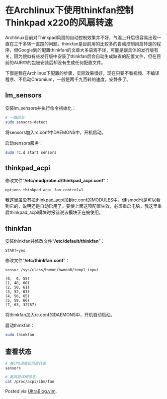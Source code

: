 # 在Archlinux下使用thinkfan控制Thinkpad x220的风扇转速

<p>Archlinux目前对Thinkpad风扇的自动控制效果并不好，气温上升后很容易出现一直在三千多转一直跑的问题。thinkfan是目前用的比较多的自动控制风扇转速的程序，但Google到的配置thinkfan的文章大多语焉不详，可能是跟具体的发行版有关，因为貌似有些发行版中安装了thinkfan后会自动生成缺省的配置文件，但在目前的AUR中的包被安装后却没有生成任何配置文件。</p>

<p>下面是我在Archlinux下配置的步骤，实际效果很好，现在只要不看视频、不编译程序、不启动Chromium，一般是两千九百转的速度，安静多了。</p>

<h2>lm_sensors</h2>

<p>安装lm_sensors并执行命令初始化：</p>

```bash
# 一路回车
sudo sensors-detect
```

<p>将sensors加入rc.conf中DAEMONS中，开机启动。</p>

<p>启动sensors服务：</p>

```bash
sudo rc.d start sensors
```

<h2>thinkpad_acpi</h2>

<p>修改文件“<strong>/etc/modprobe.d/thinkpad_acpi.conf</strong>”：</p>

```
options thinkpad_acpi fan_control=1
```

<p>我这里虽没有把thinkpad_acpi加到rc.conf的MODULES中，但lsmod也是可以看到它的，说明还是自动启用了。要使上面这项配置生效，必须重启电脑，我这里重启thinkpad_acpi模块时报错说该模块正在被使用。</p>

<h2>thinkfan</h2>

<p>安装thinkfan并修改文件“<strong>/etc/default/thinkfan</strong>”：</p>

```
START=yes
```

<p>修改文件“<strong>/etc/thinkfan.conf</strong>”：</p>

```
sensor /sys/class/hwmon/hwmon0/temp1_input

(0,  0, 55)
(1, 48, 60)
(2, 50, 61)
(3, 52, 63)
(4, 56, 65)
(5, 59, 66)
(7, 63, 32767)
```

<p>将thinkfan加入rc.conf的DAEMONS中，开机自动启动。</p>

<p>启动thinkfan：</p>

```bash
sudo thinkfan
```

<h2>查看状态</h2>

```bash
# 看CPU温度和风扇转速
sensors

# 看风扇详细信息
cat /proc/acpi/ibm/fan
```

<p>Posted via <a href="http://0x3f.org/?p=1894">UltraBlog.vim</a>.</p>

